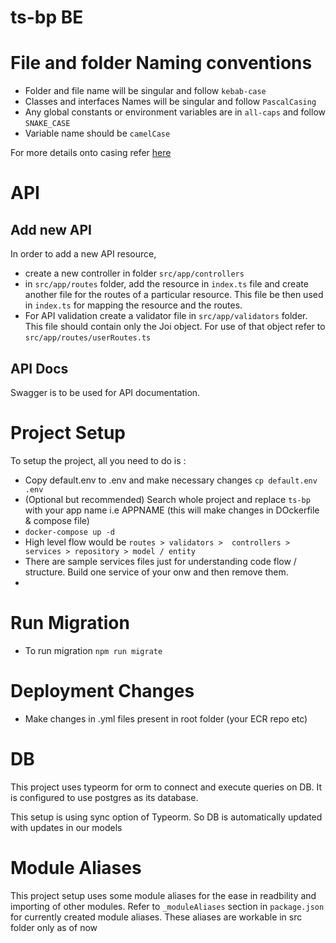# ts-bp BE

# File and folder Naming conventions

- Folder and file name will be singular and follow `kebab-case`
- Classes and interfaces Names will be singular and follow `PascalCasing`
- Any global constants or environment variables are in `all-caps` and follow `SNAKE_CASE`
- Variable name should be `camelCase`

For more details onto casing refer [here](https://medium.com/better-programming/string-case-styles-camel-pascal-snake-and-kebab-case-981407998841)

# API

## Add new API

In order to add a new API resource,

- create a new controller in folder `src/app/controllers`
- in `src/app/routes` folder, add the resource in `index.ts` file and create another file for the routes of a particular resource. This file be then used in `index.ts` for mapping the resource and the routes.
- For API validation create a validator file in `src/app/validators` folder. This file should contain only the Joi object. For use of that object refer to `src/app/routes/userRoutes.ts`

## API Docs

Swagger is to be used for API documentation.

# Project Setup

To setup the project, all you need to do is :
- Copy default.env to .env and make necessary changes `cp default.env .env`
- (Optional but recommended) Search whole project and replace `ts-bp` with your app name i.e APPNAME  (this will make changes in DOckerfile & compose file)
- `docker-compose up -d`
- High level flow would be `routes > validators >  controllers > services > repository > model / entity`
- There are sample services files just for understanding code flow / structure. Build one service of your onw and then remove them.
-

# Run Migration
- To run migration `npm run migrate`


# Deployment Changes
- Make changes in .yml files present in root folder (your ECR repo etc)


# DB

This project uses typeorm for orm to connect and execute queries on DB. It is configured to use postgres as its database.

This setup is using sync option of Typeorm. So DB is automatically updated with updates in our models

# Module Aliases

This project setup uses some module aliases for the ease in readbility and importing of other modules.
Refer to `_moduleAliases` section in `package.json` for currently created module aliases. These aliases are workable in src folder only as of now
